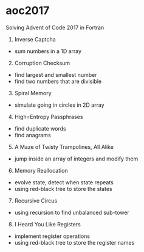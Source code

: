 # aoc2017
Solving Advent of Code 2017 in Fortran

1. Inverse Captcha
- sum numbers in a 1D array
2. Corruption Checksum
- find largest and smallest number
- find two numbers that are divisible
3. Spiral Memory
- simulate going in circles in 2D array
4. High=Entropy Passphrases
- find duplicate words
- find anagrams
5. A Maze of Twisty Trampolines, All Alike
- jump inside an array of integers and modify them
6. Memory Reallocation
- evolve state, detect when state repeats
- using red-black tree to store the states
7. Recursive Circus
- using recursion to find unbalanced sub-tower
8. I Heard You Like Registers
- implement register operations
- using red-black tree to store the register names